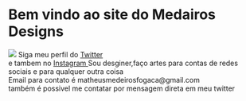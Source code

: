 
<html>
<body>
<h1> Bem vindo ao site do Medairos Designs </h1>
<img src="https://cdn.dicionariopopular.com/imagens/lanso-a-braba-fdp-54n.jpg">
Siga meu perfil do <a href="https://twitter.com/DesignMedairos"> Twitter </a>
<br> e tambem no <a href="https://www.instagram.com/medeirosmf29/?hl=pt-br"> Instagram </a>
Sou desginer,faço artes para contas de redes sociais e para qualquer outra coisa
<br> Email para contato é matheusmedeirosfogaca@gmail.com
<br> também é possivel me contatar por mensagem direta em meu twitter
</body>
</html>
